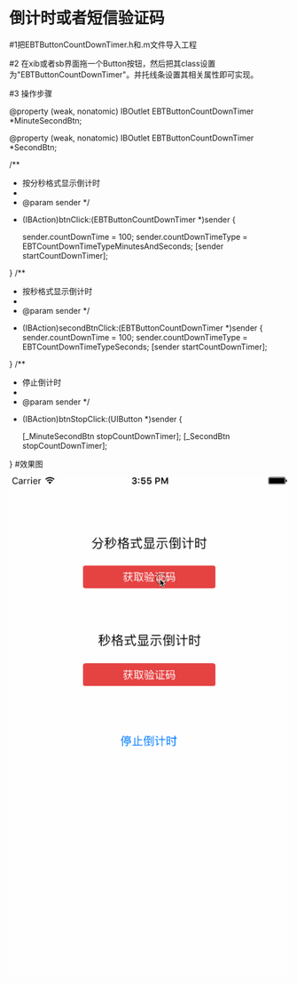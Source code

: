 # 倒计时或者短信验证码

#1把EBTButtonCountDownTimer.h和.m文件导入工程

#2 在xib或者sb界面拖一个Button按钮，然后把其class设置为"EBTButtonCountDownTimer"。并托线条设置其相关属性即可实现。

#3 操作步骤

@property (weak, nonatomic) IBOutlet EBTButtonCountDownTimer *MinuteSecondBtn;

@property (weak, nonatomic) IBOutlet EBTButtonCountDownTimer *SecondBtn;


/**
 *  按分秒格式显示倒计时
 *
 *  @param sender
 */
- (IBAction)btnClick:(EBTButtonCountDownTimer *)sender {
    
    sender.countDownTime = 100;
    sender.countDownTimeType = EBTCountDownTimeTypeMinutesAndSeconds;
    [sender startCountDownTimer];
    
    
    
}
/**
 *  按秒格式显示倒计时
 *
 *  @param sender
 */

- (IBAction)secondBtnClick:(EBTButtonCountDownTimer *)sender
{
    sender.countDownTime = 100;
    sender.countDownTimeType = EBTCountDownTimeTypeSeconds;
    [sender startCountDownTimer];
    
    
}
/**
 *  停止倒计时
 *
 *  @param sender
 */

- (IBAction)btnStopClick:(UIButton *)sender
{
    
    
    [_MinuteSecondBtn stopCountDownTimer];
    [_SecondBtn stopCountDownTimer];
    
    
    
    
}
#效果图

![Image](https://github.com/KBvsMJ/EBTTimerWithGCDDemo/blob/master/demoGif/1.gif)

